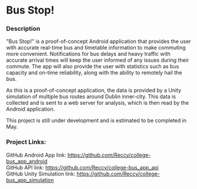 # Bus Stop!
### Description
"Bus Stop!" is a proof-of-concept Android application that provides the user with accurate real-time bus and timetable information to make commuting more convenient. Notifications for bus delays and heavy traffic with accurate arrival times will keep the user informed of any issues during their commute. The app will also provide the user with statistics such as bus capacity and on-time reliability, along with the ability to remotely hail the bus.

As this is a proof-of-concept application, the data is provided by a Unity simulation of multiple bus routes around Dublin inner-city. This data is collected and is sent to a web server for analysis, which is then read by the Android application.

This project is still under development and is estimated to be completed in May.

### Project Links:
GitHub Android App link: https://github.com/Reccy/college-bus_app_android  
GitHub API link: https://github.com/Reccy/college-bus_app_api  
GitHub Unity Simulation link: https://github.com/Reccy/college-bus_app_simulation

